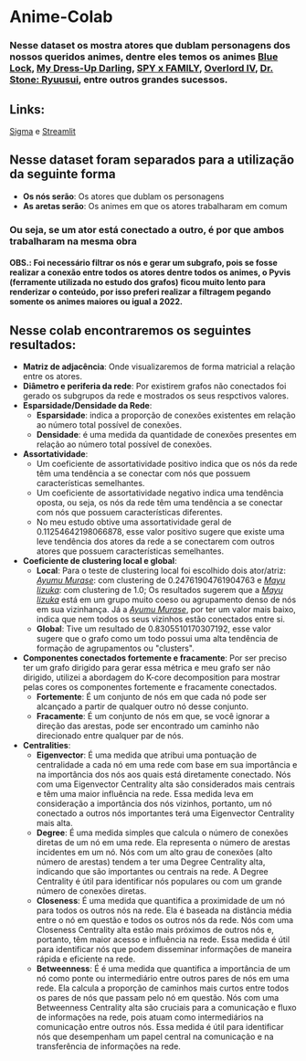 # Anime-Colab
### Nesse dataset os mostra atores que dublam personagens dos nossos queridos animes, dentre eles temos os animes [Blue Lock](https://www.crunchyroll.com/pt-br/series/G4PH0WEKE/bluelock), [My Dress-Up Darling](https://www.crunchyroll.com/pt-br/series/GQWH0M9N8/my-dress-up-darling), [SPY x FAMILY](https://www.crunchyroll.com/pt-br/series/G4PH0WXVJ/spy-x-family), [Overlord IV](https://www.crunchyroll.com/pt-br/series/G69PZ5PDY/overlord), [Dr. Stone: Ryuusui](https://www.crunchyroll.com/pt-br/series/GYEXQKJG6/dr-stone), entre outros grandes sucessos.

## Links:
  [Sigma](https://danilothiago.github.io/anime-actor-voice/) e [Streamlit](https://animes.streamlit.app/)

## Nesse dataset foram separados para a utilização da seguinte forma
- **Os nós serão**: Os atores que dublam os personagens
- **As aretas serão**: Os animes em que os atores trabalharam em comum

### Ou seja, se um ator está conectado a outro, é por que ambos trabalharam na mesma obra

#### OBS.: Foi necessário filtrar os nós e gerar um subgrafo, pois se fosse realizar a conexão entre todos os atores dentre todos os animes, o Pyvis (ferramente utilizada no estudo dos grafos) ficou muito lento para renderizar o conteúdo, por isso preferi realizar a filtragem pegando somente os animes maiores ou igual a 2022.

## Nesse colab encontraremos os seguintes resultados:
- **Matriz de adjacência**: Onde visualizaremos de forma matricial a relação entre os atores.
- **Diâmetro e periferia da rede**: Por existirem grafos não conectados foi gerado os subgrupos da rede e mostrados os seus respctivos valores.
- **Esparsidade/Densidade da Rede**:
  - **Esparsidade**: indica a proporção de conexões existentes em relação ao número total possível de conexões.
  - **Densidade**: é uma medida da quantidade de conexões presentes em relação ao número total possível de conexões.
- **Assortatividade**:
  - Um coeficiente de assortatividade positivo indica que os nós da rede têm uma tendência a se conectar com nós que possuem características semelhantes.
  - Um coeficiente de assortatividade negativo indica uma tendência oposta, ou seja, os nós da rede têm uma tendência a se conectar com nós que possuem características diferentes.
  - No meu estudo obtive uma assortatividade geral de 0.11254642198066878, esse valor positivo sugere que existe uma leve tendência dos atores da rede a se conectarem com outros atores que possuem características semelhantes.
- **Coeficiente de clustering local e global**:
  - **Local**:
    Para o teste de clustering local foi escolhido dois ator/atriz: [*Ayumu Murase*](https://www.animenewsnetwork.com/encyclopedia/people.php?id=113308): com clustering de 0.24761904761904763 e [*Mayu Iizuka*](https://www.animenewsnetwork.com/encyclopedia/people.php?id=127911): com clustering de  1.0;
    Os resultados sugerem que a [*Mayu Iizuka*](https://www.animenewsnetwork.com/encyclopedia/people.php?id=127911) está em um grupo muito coeso ou agrupamento denso de nós em sua vizinhança. Já a [*Ayumu Murase*](https://www.animenewsnetwork.com/encyclopedia/people.php?id=113308), por ter um valor mais baixo, indica que nem todos os seus vizinhos estão conectados entre si.
  - **Global**: Tive um resultado de 0.8305510170307192, esse valor sugere que o grafo como um todo possui uma alta tendência de formação de agrupamentos ou "clusters".
- **Componentes conectados fortemente e fracamente**: Por ser preciso ter um grafo dirigido para gerar essa métrica e meu grafo ser não dirigido, utilizei a abordagem do K-core decomposition para mostrar pelas cores os componentes fortemente e fracamente conectados.
  -  **Fortemente**: É um conjunto de nós em que cada nó pode ser alcançado a partir de qualquer outro nó desse conjunto.
  -  **Fracamente**: É um conjunto de nós em que, se você ignorar a direção das arestas, pode ser encontrado um caminho não direcionado entre qualquer par de nós.
- **Centralities**:
  - **Eigenvector**: É uma medida que atribui uma pontuação de centralidade a cada nó em uma rede com base em sua importância e na importância dos nós aos quais está diretamente conectado. Nós com uma Eigenvector Centrality alta são considerados mais centrais e têm uma maior influência na rede. Essa medida leva em consideração a importância dos nós vizinhos, portanto, um nó conectado a outros nós importantes terá uma Eigenvector Centrality mais alta.
  - **Degree**: É uma medida simples que calcula o número de conexões diretas de um nó em uma rede. Ela representa o número de arestas incidentes em um nó. Nós com um alto grau de conexões (alto número de arestas) tendem a ter uma Degree Centrality alta, indicando que são importantes ou centrais na rede. A Degree Centrality é útil para identificar nós populares ou com um grande número de conexões diretas.
  - **Closeness**: É uma medida que quantifica a proximidade de um nó para todos os outros nós na rede. Ela é baseada na distância média entre o nó em questão e todos os outros nós da rede. Nós com uma Closeness Centrality alta estão mais próximos de outros nós e, portanto, têm maior acesso e influência na rede. Essa medida é útil para identificar nós que podem disseminar informações de maneira rápida e eficiente na rede.
  - **Betweenness**: É é uma medida que quantifica a importância de um nó como ponte ou intermediário entre outros pares de nós em uma rede. Ela calcula a proporção de caminhos mais curtos entre todos os pares de nós que passam pelo nó em questão. Nós com uma Betweenness Centrality alta são cruciais para a comunicação e fluxo de informações na rede, pois atuam como intermediários na comunicação entre outros nós. Essa medida é útil para identificar nós que desempenham um papel central na comunicação e na transferência de informações na rede.
